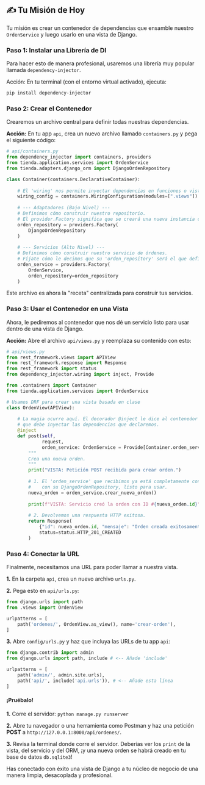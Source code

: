 ## ✍️ Tu Misión de Hoy
Tu misión es crear un contenedor de dependencias que ensamble nuestro `OrdenService` y luego usarlo en una vista de Django.

### Paso 1: Instalar una Librería de DI
Para hacer esto de manera profesional, usaremos una librería muy popular llamada `dependency-injector`.

Acción: En tu terminal (con el entorno virtual activado), ejecuta:
```bash
pip install dependency-injector
```

### Paso 2: Crear el Contenedor

Crearemos un archivo central para definir todas nuestras dependencias.

**Acción:** En tu app `api`, crea un nuevo archivo llamado `containers.py` y pega el siguiente código:

```python
# api/containers.py
from dependency_injector import containers, providers
from tienda.application.services import OrdenService
from tienda.adapters.django_orm import DjangoOrdenRepository

class Container(containers.DeclarativeContainer):
    
    # El 'wiring' nos permite inyectar dependencias en funciones o vistas de Django
    wiring_config = containers.WiringConfiguration(modules=[".views"])
    
    # --- Adaptadores (Bajo Nivel) ---
    # Definimos cómo construir nuestro repositorio.
    # El provider.Factory significa que se creará una nueva instancia cada vez que se pida.
    orden_repository = providers.Factory(
        DjangoOrdenRepository
    )
    
    # --- Servicios (Alto Nivel) ---
    # Definimos cómo construir nuestro servicio de órdenes.
    # Fíjate cómo le decimos que su 'orden_repository' será el que definimos arriba.
    orden_service = providers.Factory(
        OrdenService,
        orden_repository=orden_repository
    )
```
Este archivo es ahora la "receta" centralizada para construir tus servicios.

### Paso 3: Usar el Contenedor en una Vista

Ahora, le pediremos al contenedor que nos dé un servicio listo para usar dentro de una vista de Django.

**Acción:** Abre el archivo `api/views.py` y reemplaza su contenido con esto:

```python
# api/views.py
from rest_framework.views import APIView
from rest_framework.response import Response
from rest_framework import status
from dependency_injector.wiring import inject, Provide

from .containers import Container
from tienda.application.services import OrdenService

# Usamos DRF para crear una vista basada en clase
class OrdenView(APIView):
    
    # La magia ocurre aquí. El decorador @inject le dice al contenedor
    # que debe inyectar las dependencias que declaremos.
    @inject
    def post(self, 
             request, 
             orden_service: OrdenService = Provide[Container.orden_service]):
        """
        Crea una nueva orden.
        """
        print("VISTA: Petición POST recibida para crear orden.")
        
        # 1. El 'orden_service' que recibimos ya está completamente configurado
        #    con su DjangoOrdenRepository, listo para usar.
        nueva_orden = orden_service.crear_nueva_orden()
        
        print(f"VISTA: Servicio creó la orden con ID #{nueva_orden.id}")
        
        # 2. Devolvemos una respuesta HTTP exitosa.
        return Response(
            {"id": nueva_orden.id, "mensaje": "Orden creada exitosamente."},
            status=status.HTTP_201_CREATED
        )
```

### Paso 4: Conectar la URL

Finalmente, necesitamos una URL para poder llamar a nuestra vista.

**1.** En la carpeta `api`, crea un nuevo archivo `urls.py`.

**2.** Pega esto en `api/urls.py`:

```python
from django.urls import path
from .views import OrdenView

urlpatterns = [
    path('ordenes/', OrdenView.as_view(), name='crear-orden'),
]
```

**3.** Abre `config/urls.py` y haz que incluya las URLs de tu app `api`:

```python
from django.contrib import admin
from django.urls import path, include # <-- Añade 'include'

urlpatterns = [
    path('admin/', admin.site.urls),
    path('api/', include('api.urls')), # <-- Añade esta línea
]
```

#### ¡Pruébalo!

**1.** Corre el servidor: `python manage.py runserver`

**2.** Abre tu navegador o una herramienta como Postman y haz una petición **POST** a `http://127.0.0.1:8000/api/ordenes/`.

**3.** Revisa la terminal donde corre el servidor. Deberías ver los `print` de la vista, del servicio y del ORM, ¡y una nueva orden se habrá creado en tu base de datos `db.sqlite3`!

Has conectado con éxito una vista de Django a tu núcleo de negocio de una manera limpia, desacoplada y profesional.